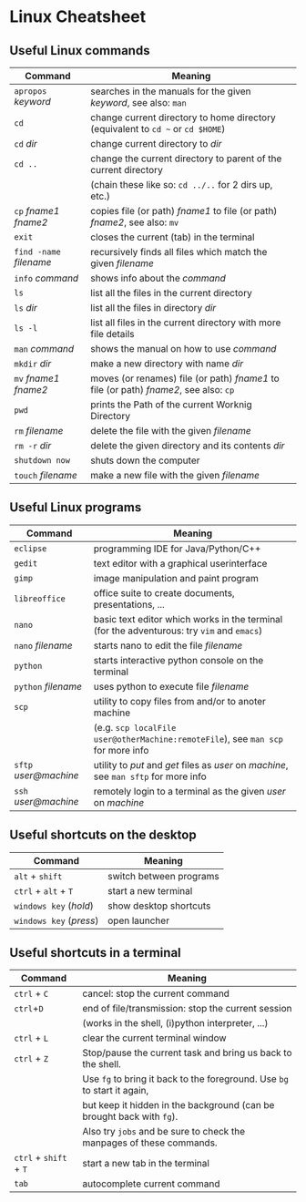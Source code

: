 # Linux Cheatsheet

## Useful Linux commands
| Command                 | Meaning                                                          |
|-------------------------|------------------------------------------------------------------|
| `apropos` *keyword*     | searches in the manuals for the given *keyword*, see also: `man` |
| `cd`                    | change current directory to home directory (equivalent to `cd ~` or `cd $HOME`)  |
| `cd` *dir*              | change current directory to *dir*                                |
| `cd ..`                 | change the current directory to parent of the current directory  |
|                         | (chain these like so: `cd ../..` for 2 dirs up, etc.)  |
| `cp` *fname1* *fname2*  | copies file (or path) *fname1* to file (or path) *fname2*, see also: `mv` |
| `exit`                  | closes the current (tab) in the terminal                         |
| `find -name` *filename* | recursively finds all files which match the given *filename*     |
| `info` *command*        | shows info about the *command*                                   |
| `ls`                    | list all the files in the current directory                      |
| `ls` *dir*              | list all the files in directory *dir*                            |
| `ls -l`                 | list all files in the current directory with more file details   |
| `man` *command*         | shows the manual on how to use *command*                         |
| `mkdir` *dir*           | make a new directory with name *dir*                             |
| `mv` *fname1* *fname2*  | moves (or renames) file (or path) *fname1* to file (or path) *fname2*, see also: `cp` |
| `pwd`                   | prints the Path of the current Worknig Directory                 |
| `rm` *filename*         | delete the file with the given *filename*                        |
| `rm -r` *dir*           | delete the given directory and its contents *dir*                |
| `shutdown now`          | shuts down the computer                                          |
| `touch` *filename*      | make a new file with the given *filename*                        |

## Useful Linux programs
| Command                 | Meaning                                                          |
|-------------------------|------------------------------------------------------------------|
| `eclipse`               | programming IDE for Java/Python/C++                              |
| `gedit`                 | text editor with a graphical userinterface                       | 
| `gimp`                  | image manipulation and paint program                             |
| `libreoffice`           | office suite to create documents, presentations, ...             |
| `nano`                  | basic text editor which works in the terminal (for the adventurous: try `vim` and `emacs`) |
| `nano` *filename*       | starts nano to edit the file *filename*                          |
| `python`                | starts interactive python console on the terminal                |
| `python` *filename*     | uses python to execute file *filename*                           |
| `scp`                   | utility to copy files from and/or to anoter machine              |
|                         | (e.g. `scp localFile user@otherMachine:remoteFile`), see `man scp` for more info |
| `sftp` *user@machine*   | utility to *put* and *get* files as *user* on *machine*, see `man sftp` for more info  |
| `ssh` *user@machine*    | remotely login to a terminal as the given *user* on *machine*    |

## Useful shortcuts on the desktop
| Command                 | Meaning                                                          |
|-------------------------|------------------------------------------------------------------|
| `alt` + `shift`         | switch between programs                                          |
| `ctrl` + `alt` + `T`    | start a new terminal                                             |
| `windows key` (*hold*)  | show desktop shortcuts                                           |
| `windows key` (*press*) | open launcher                                                    |

## Useful shortcuts in a terminal
| Command                 | Meaning                                                          |
|-------------------------|------------------------------------------------------------------|
| `ctrl` + `C`            | cancel: stop the current command                                 |
|`ctrl`+`D`               | end of file/transmission: stop the current session               |
|                         | (works in the shell, (i)python interpreter, ...)                 |
| `ctrl` + `L`            | clear the current terminal window                                |
| `ctrl` + `Z`            | Stop/pause the current task and bring us back to the shell.      |
|                         | Use `fg` to bring it back to the foreground. Use `bg` to start it again,|
|                         | but keep it hidden in the background (can be brought back with `fg`). |
|                         | Also try `jobs` and be sure to check the manpages of these commands.|
| `ctrl` + `shift` + `T`  | start a new tab in the terminal                                  |
| `tab`                   | autocomplete current command                                     |
